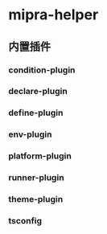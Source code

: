 # mipra-helper

## 内置插件

### condition-plugin

### declare-plugin

### define-plugin

### env-plugin

### platform-plugin

### runner-plugin

### theme-plugin

### tsconfig
